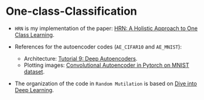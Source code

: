# One-class-Classification

* `HRN` is my implementation of the paper: [HRN: A Holistic Approach to One Class Learning](https://proceedings.neurips.cc/paper/2020/hash/dd1970fb03877a235d530476eb727dab-Abstract.html).

* References for the autoencoder codes (`AE_CIFAR10` and `AE_MNIST`):
  * Architecture: [Tutorial 9: Deep Autoencoders](https://uvadlc-notebooks.readthedocs.io/en/latest/tutorial_notebooks/tutorial9/AE_CIFAR10.html#Building-the-autoencoder).
  * Plotting images: [Convolutional Autoencoder in Pytorch on MNIST dataset](https://medium.com/dataseries/convolutional-autoencoder-in-pytorch-on-mnist-dataset-d65145c132ac).
  
* The organization of the code in `Random Mutilation` is based on [Dive into Deep Learning](https://d2l.ai/).
